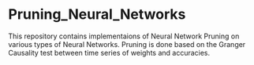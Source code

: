 # Pruning_Neural_Networks
This repository contains implementaions of Neural Network Pruning on various types of Neural Networks. Pruning is done based on the Granger Causality test between time series of weights and accuracies.
